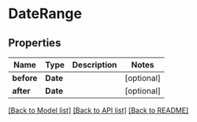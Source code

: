 # DateRange

## Properties
Name | Type | Description | Notes
------------ | ------------- | ------------- | -------------
**before** | **Date** |  | [optional] 
**after** | **Date** |  | [optional] 

[[Back to Model list]](../README.md#documentation-for-models) [[Back to API list]](../README.md#documentation-for-api-endpoints) [[Back to README]](../README.md)


